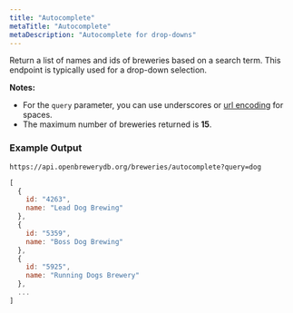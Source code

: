```yaml
---
title: "Autocomplete"
metaTitle: "Autocomplete"
metaDescription: "Autocomplete for drop-downs"
---
```


Return a list of names and ids of breweries based on a search term. This endpoint is typically used for a drop-down selection.

**Notes:**

- For the `query` parameter, you can use underscores or [url encoding](https://en.wikipedia.org/wiki/Percent-encoding) for spaces.
- The maximum number of breweries returned is **15**.

### Example Output

`https://api.openbrewerydb.org/breweries/autocomplete?query=dog`

```javascript
[
  {
    id: "4263",
    name: "Lead Dog Brewing"
  },
  {
    id: "5359",
    name: "Boss Dog Brewing"
  },
  {
    id: "5925",
    name: "Running Dogs Brewery"
  },
  ...
]
```

